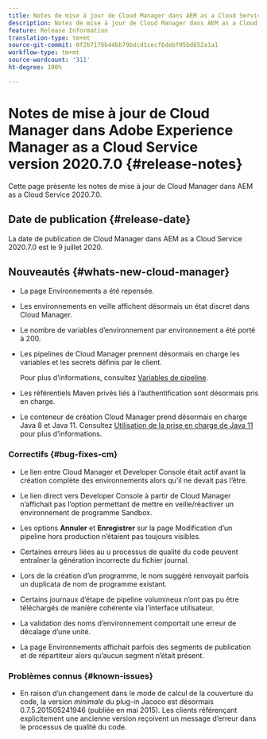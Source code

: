 ```yaml
---
title: Notes de mise à jour de Cloud Manager dans AEM as a Cloud Service version 2020.7.0
description: Notes de mise à jour de Cloud Manager dans AEM as a Cloud Service version 2020.7.0
feature: Release Information
translation-type: tm+mt
source-git-commit: 0f2b7176b44bb79bdcd1cecf6debf05bd652a1a1
workflow-type: tm+mt
source-wordcount: '311'
ht-degree: 100%

---
```



# Notes de mise à jour de Cloud Manager dans Adobe Experience Manager as a Cloud Service version 2020.7.0 {#release-notes}

Cette page présente les notes de mise à jour de Cloud Manager dans AEM as a Cloud Service 2020.7.0.

## Date de publication {#release-date}

La date de publication de Cloud Manager dans AEM as a Cloud Service 2020.7.0 est le 9 juillet 2020.

## Nouveautés {#whats-new-cloud-manager}

* La page Environnements a été repensée.

* Les environnements en veille affichent désormais un état discret dans Cloud Manager.

* Le nombre de variables d’environnement par environnement a été porté à 200.

* Les pipelines de Cloud Manager prennent désormais en charge les variables et les secrets définis par le client.

   Pour plus d’informations, consultez [Variables de pipeline](/help/onboarding/getting-access-to-aem-in-cloud/build-environment-details.md#pipeline-variables).

* Les référentiels Maven privés liés à l’authentification sont désormais pris en charge.

* Le conteneur de création Cloud Manager prend désormais en charge Java 8 et Java 11.
Consultez [Utilisation de la prise en charge de Java 11](/help/onboarding/getting-access-to-aem-in-cloud/build-environment-details.md#using-java-support) pour plus d’informations.

### Correctifs {#bug-fixes-cm}

* Le lien entre Cloud Manager et Developer Console était actif avant la création complète des environnements alors qu’il ne devait pas l’être.

* Le lien direct vers Developer Console à partir de Cloud Manager n’affichait pas l’option permettant de mettre en veille/réactiver un environnement de programme Sandbox.

* Les options **Annuler** et **Enregistrer** sur la page Modification d’un pipeline hors production n’étaient pas toujours visibles.

* Certaines erreurs liées au u processus de qualité du code peuvent entraîner la génération incorrecte du fichier journal.

* Lors de la création d’un programme, le nom suggéré renvoyait parfois un duplicata de nom de programme existant.

* Certains journaux d’étape de pipeline volumineux n’ont pas pu être téléchargés de manière cohérente via l’interface utilisateur.

* La validation des noms d’environnement comportait une erreur de décalage d’une unité.

* La page Environnements affichait parfois des segments de publication et de répartiteur alors qu’aucun segment n’était présent.

### Problèmes connus {#known-issues}

* En raison d’un changement dans le mode de calcul de la couverture du code, la version *minimale* du plug-in Jacoco est désormais 0.7.5.201505241946 (publiée en mai 2015). Les clients référençant explicitement une ancienne version reçoivent un message d’erreur dans le processus de qualité du code.